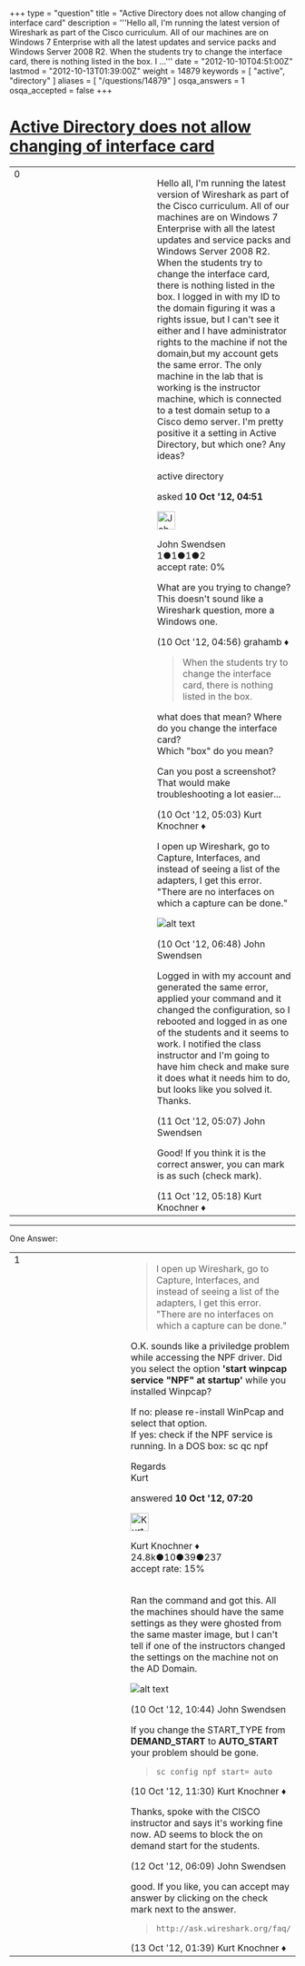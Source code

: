 +++
type = "question"
title = "Active Directory does not allow changing of interface card"
description = '''Hello all, I&#x27;m running the latest version of Wireshark as part of the Cisco curriculum. All of our machines are on Windows 7 Enterprise with all the latest updates and service packs and Windows Server 2008 R2. When the students try to change the interface card, there is nothing listed in the box. I ...'''
date = "2012-10-10T04:51:00Z"
lastmod = "2012-10-13T01:39:00Z"
weight = 14879
keywords = [ "active", "directory" ]
aliases = [ "/questions/14879" ]
osqa_answers = 1
osqa_accepted = false
+++

<div class="headNormal">

# [Active Directory does not allow changing of interface card](/questions/14879/active-directory-does-not-allow-changing-of-interface-card)

</div>

<div id="main-body">

<div id="askform">

<table id="question-table" style="width:100%;"><colgroup><col style="width: 50%" /><col style="width: 50%" /></colgroup><tbody><tr class="odd"><td style="width: 30px; vertical-align: top"><div class="vote-buttons"><span id="post-14879-upvote" class="ajax-command post-vote up" rel="nofollow" title="I like this post (click again to cancel)"> </span><div id="post-14879-score" class="post-score" title="current number of votes">0</div><span id="post-14879-downvote" class="ajax-command post-vote down" rel="nofollow" title="I dont like this post (click again to cancel)"> </span> <span id="favorite-mark" class="ajax-command favorite-mark" rel="nofollow" title="mark/unmark this question as favorite (click again to cancel)"> </span><div id="favorite-count" class="favorite-count"></div></div></td><td><div id="item-right"><div class="question-body"><p>Hello all, I'm running the latest version of Wireshark as part of the Cisco curriculum. All of our machines are on Windows 7 Enterprise with all the latest updates and service packs and Windows Server 2008 R2. When the students try to change the interface card, there is nothing listed in the box. I logged in with my ID to the domain figuring it was a rights issue, but I can't see it either and I have administrator rights to the machine if not the domain,but my account gets the same error. The only machine in the lab that is working is the instructor machine, which is connected to a test domain setup to a Cisco demo server. I'm pretty positive it a setting in Active Directory, but which one? Any ideas?</p></div><div id="question-tags" class="tags-container tags"><span class="post-tag tag-link-active" rel="tag" title="see questions tagged &#39;active&#39;">active</span> <span class="post-tag tag-link-directory" rel="tag" title="see questions tagged &#39;directory&#39;">directory</span></div><div id="question-controls" class="post-controls"></div><div class="post-update-info-container"><div class="post-update-info post-update-info-user"><p>asked <strong>10 Oct '12, 04:51</strong></p><img src="https://secure.gravatar.com/avatar/f8ce9aa334eacda7e886940176bd3bb1?s=32&amp;d=identicon&amp;r=g" class="gravatar" width="32" height="32" alt="John%20Swendsen&#39;s gravatar image" /><p><span>John Swendsen</span><br />
<span class="score" title="1 reputation points">1</span><span title="1 badges"><span class="badge1">●</span><span class="badgecount">1</span></span><span title="1 badges"><span class="silver">●</span><span class="badgecount">1</span></span><span title="2 badges"><span class="bronze">●</span><span class="badgecount">2</span></span><br />
<span class="accept_rate" title="Rate of the user&#39;s accepted answers">accept rate:</span> <span title="John Swendsen has no accepted answers">0%</span></p></div></div><div id="comments-container-14879" class="comments-container"><span id="14880"></span><div id="comment-14880" class="comment"><div id="post-14880-score" class="comment-score"></div><div class="comment-text"><p>What are you trying to change? This doesn't sound like a Wireshark question, more a Windows one.</p></div><div id="comment-14880-info" class="comment-info"><span class="comment-age">(10 Oct '12, 04:56)</span> <span class="comment-user userinfo">grahamb ♦</span></div></div><span id="14881"></span><div id="comment-14881" class="comment"><div id="post-14881-score" class="comment-score"></div><div class="comment-text"><blockquote><p>When the students try to change the interface card, there is nothing listed in the box.</p></blockquote><p>what does that mean? Where do you change the interface card?<br />
Which "box" do you mean?</p><p>Can you post a screenshot? That would make troubleshooting a lot easier...</p></div><div id="comment-14881-info" class="comment-info"><span class="comment-age">(10 Oct '12, 05:03)</span> <span class="comment-user userinfo">Kurt Knochner ♦</span></div></div><span id="14893"></span><div id="comment-14893" class="comment"><div id="post-14893-score" class="comment-score"></div><div class="comment-text"><p>I open up Wireshark, go to Capture, Interfaces, and instead of seeing a list of the adapters, I get this error. "There are no interfaces on which a capture can be done."</p><p><img src="https://osqa-ask.wireshark.org/upfiles/wireshark.JPG" alt="alt text" /></p></div><div id="comment-14893-info" class="comment-info"><span class="comment-age">(10 Oct '12, 06:48)</span> <span class="comment-user userinfo">John Swendsen</span></div></div><span id="14920"></span><div id="comment-14920" class="comment"><div id="post-14920-score" class="comment-score"></div><div class="comment-text"><p>Logged in with my account and generated the same error, applied your command and it changed the configuration, so I rebooted and logged in as one of the students and it seems to work. I notified the class instructor and I'm going to have him check and make sure it does what it needs him to do, but looks like you solved it. Thanks.</p></div><div id="comment-14920-info" class="comment-info"><span class="comment-age">(11 Oct '12, 05:07)</span> <span class="comment-user userinfo">John Swendsen</span></div></div><span id="14922"></span><div id="comment-14922" class="comment"><div id="post-14922-score" class="comment-score"></div><div class="comment-text"><p>Good! If you think it is the correct answer, you can mark is as such (check mark).</p></div><div id="comment-14922-info" class="comment-info"><span class="comment-age">(11 Oct '12, 05:18)</span> <span class="comment-user userinfo">Kurt Knochner ♦</span></div></div></div><div id="comment-tools-14879" class="comment-tools"></div><div class="clear"></div><div id="comment-14879-form-container" class="comment-form-container"></div><div class="clear"></div></div></td></tr></tbody></table>

------------------------------------------------------------------------

<div class="tabBar">

<span id="sort-top"></span>

<div class="headQuestions">

One Answer:

</div>

</div>

<span id="14895"></span>

<div id="answer-container-14895" class="answer">

<table style="width:100%;"><colgroup><col style="width: 50%" /><col style="width: 50%" /></colgroup><tbody><tr class="odd"><td style="width: 30px; vertical-align: top"><div class="vote-buttons"><span id="post-14895-upvote" class="ajax-command post-vote up" rel="nofollow" title="I like this post (click again to cancel)"> </span><div id="post-14895-score" class="post-score" title="current number of votes">1</div><span id="post-14895-downvote" class="ajax-command post-vote down" rel="nofollow" title="I dont like this post (click again to cancel)"> </span></div></td><td><div class="item-right"><div class="answer-body"><blockquote><p>I open up Wireshark, go to Capture, Interfaces, and instead of seeing a list of the adapters, I get this error. "There are no interfaces on which a capture can be done."</p></blockquote><p>O.K. sounds like a priviledge problem while accessing the NPF driver. Did you select the option <strong>'start winpcap service "NPF" at startup'</strong> while you installed Winpcap?</p><p>If no: please re-install WinPcap and select that option.<br />
If yes: check if the NPF service is running. In a DOS box: sc qc npf</p><p>Regards<br />
Kurt</p></div><div class="answer-controls post-controls"></div><div class="post-update-info-container"><div class="post-update-info post-update-info-user"><p>answered <strong>10 Oct '12, 07:20</strong></p><img src="https://secure.gravatar.com/avatar/23b7bf5b13bc2c98b2e8aa9869ca5d75?s=32&amp;d=identicon&amp;r=g" class="gravatar" width="32" height="32" alt="Kurt%20Knochner&#39;s gravatar image" /><p><span>Kurt Knochner ♦</span><br />
<span class="score" title="24767 reputation points"><span>24.8k</span></span><span title="10 badges"><span class="badge1">●</span><span class="badgecount">10</span></span><span title="39 badges"><span class="silver">●</span><span class="badgecount">39</span></span><span title="237 badges"><span class="bronze">●</span><span class="badgecount">237</span></span><br />
<span class="accept_rate" title="Rate of the user&#39;s accepted answers">accept rate:</span> <span title="Kurt Knochner has 344 accepted answers">15%</span> </br></br></p></img></div></div><div id="comments-container-14895" class="comments-container"><span id="14900"></span><div id="comment-14900" class="comment"><div id="post-14900-score" class="comment-score"></div><div class="comment-text"><p>Ran the command and got this. All the machines should have the same settings as they were ghosted from the same master image, but I can't tell if one of the instructors changed the settings on the machine not on the AD Domain.</p><p><img src="https://osqa-ask.wireshark.org/upfiles/NPF.jpg" alt="alt text" /></p></div><div id="comment-14900-info" class="comment-info"><span class="comment-age">(10 Oct '12, 10:44)</span> <span class="comment-user userinfo">John Swendsen</span></div></div><span id="14902"></span><div id="comment-14902" class="comment"><div id="post-14902-score" class="comment-score"></div><div class="comment-text"><p>If you change the START_TYPE from <strong>DEMAND_START</strong> to <strong>AUTO_START</strong> your problem should be gone.</p><blockquote><p><code>sc config npf start= auto</code></p></blockquote></div><div id="comment-14902-info" class="comment-info"><span class="comment-age">(10 Oct '12, 11:30)</span> <span class="comment-user userinfo">Kurt Knochner ♦</span></div></div><span id="14962"></span><div id="comment-14962" class="comment"><div id="post-14962-score" class="comment-score"></div><div class="comment-text"><p>Thanks, spoke with the CISCO instructor and says it's working fine now. AD seems to block the on demand start for the students.</p></div><div id="comment-14962-info" class="comment-info"><span class="comment-age">(12 Oct '12, 06:09)</span> <span class="comment-user userinfo">John Swendsen</span></div></div><span id="14983"></span><div id="comment-14983" class="comment"><div id="post-14983-score" class="comment-score"></div><div class="comment-text"><p>good. If you like, you can accept may answer by clicking on the check mark next to the answer.</p><blockquote><p><code>http://ask.wireshark.org/faq/</code></p></blockquote></div><div id="comment-14983-info" class="comment-info"><span class="comment-age">(13 Oct '12, 01:39)</span> <span class="comment-user userinfo">Kurt Knochner ♦</span></div></div></div><div id="comment-tools-14895" class="comment-tools"></div><div class="clear"></div><div id="comment-14895-form-container" class="comment-form-container"></div><div class="clear"></div></div></td></tr></tbody></table>

</div>

<div class="paginator-container-left">

</div>

</div>

</div>

